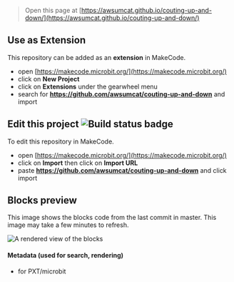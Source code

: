 
> Open this page at [https://awsumcat.github.io/couting-up-and-down/](https://awsumcat.github.io/couting-up-and-down/)

## Use as Extension

This repository can be added as an **extension** in MakeCode.

* open [https://makecode.microbit.org/](https://makecode.microbit.org/)
* click on **New Project**
* click on **Extensions** under the gearwheel menu
* search for **https://github.com/awsumcat/couting-up-and-down** and import

## Edit this project ![Build status badge](https://github.com/awsumcat/couting-up-and-down/workflows/MakeCode/badge.svg)

To edit this repository in MakeCode.

* open [https://makecode.microbit.org/](https://makecode.microbit.org/)
* click on **Import** then click on **Import URL**
* paste **https://github.com/awsumcat/couting-up-and-down** and click import

## Blocks preview

This image shows the blocks code from the last commit in master.
This image may take a few minutes to refresh.

![A rendered view of the blocks](https://github.com/awsumcat/couting-up-and-down/raw/master/.github/makecode/blocks.png)

#### Metadata (used for search, rendering)

* for PXT/microbit
<script src="https://makecode.com/gh-pages-embed.js"></script><script>makeCodeRender("{{ site.makecode.home_url }}", "{{ site.github.owner_name }}/{{ site.github.repository_name }}");</script>

